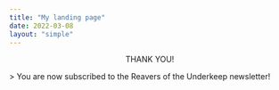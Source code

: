 ```yaml
---
title: "My landing page"
date: 2022-03-08
layout: "simple"
---
```


<p style="text-align:center">THANK YOU!</p>>
You are now subscribed to the Reavers of the Underkeep newsletter!
<img scr="https://media3.giphy.com/media/v1.Y2lkPTc5MGI3NjExYmxpeWdoaWYzMjBnamE5YTl6cHRndmp0dnRlYjI5czJsNTJpdXl5NSZlcD12MV9pbnRlcm5hbF9naWZfYnlfaWQmY3Q9cw/WbbJ4KORWqp8Z3P3dw/giphy.gif">